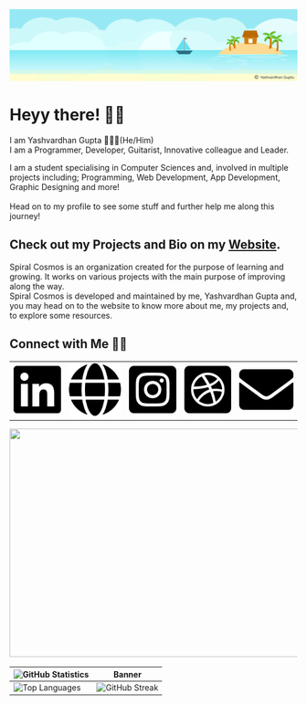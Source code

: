 [![MastHead](https://raw.githubusercontent.com/yashvardhang/yashvardhang/master/mast.png)](https://www.sprialcosmos.com)

# Heyy there! 👋🏻

I am Yashvardhan Gupta 🙋🏻‍♂️(He/Him) 
<br>
I am a Programmer, Developer, Guitarist, Innovative colleague and Leader.

I am a student specialising in Computer Sciences and, involved in multiple projects including; Programming, Web Development, App Development, Graphic Designing and more!
<br><br>
Head on to my profile to see some stuff and further help me along this journey!

## Check out my Projects and Bio on my [Website](https://www.spiralcosmos.com).

Spiral Cosmos is an organization created for the purpose of learning and growing. It works on various projects with the main purpose of improving along the way.
<br>
Spiral Cosmos is developed and maintained by me, Yashvardhan Gupta and, you may head on to the website to know more about me, my projects and, to explore some resources.

## Connect with Me 🤝🏻

<p align="center">
  <table class="center">
    <tr>
      <td><a href = "https://www.linkedin.com/in/yashvardhang11/"><img src = "Main/linkedin.svg"></a></td>
      <td><a href = "www.spiralcosmos.com"><img src = "Main/globe.svg"></a></td>
      <td><a href = "https://www.instagram.com/yashvardhang/"><img src = "Main/instagram.svg"></a></td>
      <td><a href = "https://dribbble.com/yashvardhang"><img src = "Main/dribble.svg"></a></td>
      <td><a href = "mailto:spiralcosmosdeveloper@gmail.com"><img src = "Main/envelope.svg"></a></td>
    </tr>
  </table>
</p>

<img src="space.gif" width="1128" height="400"/>

| ![GitHub Statistics](https://github-readme-stats.vercel.app/api?username=yashvardhang&show_icons=true&theme=nord) | Banner |
| --- | --- |
| ![Top Languages](https://github-readme-stats.vercel.app/api/top-langs/?username=yashvardhang) |![GitHub Streak](https://github-readme-streak-stats.herokuapp.com/?user=yashvardhang) ||
